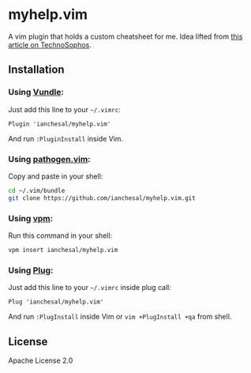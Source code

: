 # myhelp.vim

A vim plugin that holds a custom cheatsheet for me. Idea lifted from [this article on TechnoSophos][original-idea].

## Installation

### Using [Vundle][vundle]:

Just add this line to your `~/.vimrc`:

```vim
Plugin 'ianchesal/myhelp.vim'
```

And run `:PluginInstall` inside Vim.

### Using [pathogen.vim][pathogen]:

Copy and paste in your shell:

```bash
cd ~/.vim/bundle
git clone https://github.com/ianchesal/myhelp.vim.git
```

### Using [vpm][vpm]:

Run this command in your shell:

```bash
vpm insert ianchesal/myhelp.vim
```

### Using [Plug][plug]:

Just add this line to your `~/.vimrc` inside plug call:

```vim
Plug 'ianchesal/myhelp.vim'
```

And run `:PlugInstall` inside Vim or `vim +PlugInstall +qa` from shell.

## License

Apache License 2.0

[original-idea]: http://technosophos.com/2014/10/09/create-built-in-vim-cheatsheet.html
[pathogen]: https://github.com/tpope/vim-pathogen
[txt-doc]: https://raw.githubusercontent.com/rizzatti/dash.vim/master/doc/dash.txt
[vpm]: https://github.com/KevinSjoberg/vpm
[vundle]: https://github.com/gmarik/vundle
[plug]: https://github.com/junegunn/vim-plug
